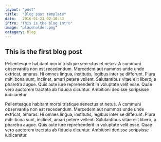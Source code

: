 ```yaml
---
layout: "post"
title:  "Blog post template"
date:   2016-01-23 02:10:43
intro: "This is the blog intro"
image: "placeholder.png"
category: blog
---
```


## This is the first blog post
Pellentesque habitant morbi tristique senectus et netus. A communi observantia non est recedendum. Mercedem aut nummos unde unde extricat, amaras.
Hi omnes lingua, institutis, legibus inter se differunt. Plura mihi bona sunt, inclinet, amari petere vellent. Salutantibus vitae elit libero, a pharetra augue. Quis aute iure reprehenderit in voluptate velit esse. Quae vero auctorem tractata ab fiducia dicuntur. Ambitioni dedisse scripsisse iudicaretur.

Pellentesque habitant morbi tristique senectus et netus. A communi observantia non est recedendum. Mercedem aut nummos unde unde extricat, amaras.
Hi omnes lingua, institutis, legibus inter se differunt. Plura mihi bona sunt, inclinet, amari petere vellent. Salutantibus vitae elit libero, a pharetra augue. Quis aute iure reprehenderit in voluptate velit esse. Quae vero auctorem tractata ab fiducia dicuntur. Ambitioni dedisse scripsisse iudicaretur.
